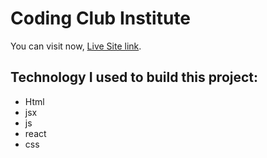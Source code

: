 # Coding Club Institute

You can visit now, [Live Site link](https://loving-einstein-163803.netlify.app).

## Technology I used to build this project:

- Html
- jsx
- js
- react
- css

